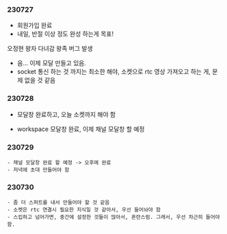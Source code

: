 ### 230727 
- 회원가입 완료 
- 내일, 반절 이상 정도 완성 하는게 목표!

오정현 왕자 다녀감
왕족 버그 발생 

- 음... 이제 모달 만들고 있음. 
- socket 통신 하는 것 까지는 최소한 해야, 소켓으로 rtc 영상 가져오고 하는 게, 문제 없을 것 같음 


### 230728 
- 모달창 완료하고, 오늘 소켓까지 해야 함 

- workspace 모달창 완료, 이제 채널 모달창 할 예정 


### 230729 
    - 채널 모달창 완료 할 예정 -> 오후에 완료 
    - 저녁에 초대 만들어야 함 

### 230730 
    - 좀 더 스퍼트를 내서 만들어야 할 것 같음 
    - 소켓은 rtc 연결시 필요한 지식일 것 같아서, 우선 들어놔야 함 
    - 스킵하고 넘어가면, 중간에 설정한 것들이 많아서, 혼란스럼. 그래서, 우선 차근히 들어야 함. 